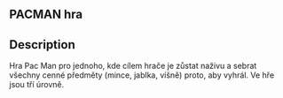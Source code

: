 ## PACMAN hra

## Description
Hra Pac Man pro jednoho, kde cílem hrače je zůstat naživu a sebrat všechny cenné předměty (mince, jablka, víšně) proto, aby vyhrál. Ve hře jsou tří úrovně.
